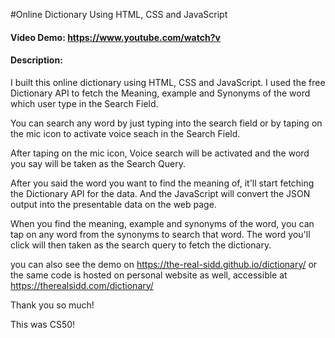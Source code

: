 #Online Dictionary Using HTML, CSS and JavaScript
#### Video Demo:  <https://www.youtube.com/watch?v>
#### Description:
I built this online dictionary using HTML, CSS and JavaScript. I used the free Dictionary API to fetch the Meaning, example and Synonyms of the word which user type in the Search Field.

You can search any word by just typing into the search field or by taping on the mic icon to activate voice seach in the Search Field.

After taping on the mic icon, Voice search will be activated and the word you say will be taken as the Search Query.

After you said the word you want to find the meaning of, it'll start fetching the Dictionary API for the data. And the JavaScript will convert the JSON output into the presentable data on the web page.

When you find the meaning, example and synonyms of the word, you can tap on any word from the synonyms to search that word. The word you'll click will then taken as the search query to fetch the dictionary.

you can also see the demo on <https://the-real-sidd.github.io/dictionary/> or the same code is hosted on personal website as well, accessible at <https://therealsidd.com/dictionary/>

Thank you so much!

This was CS50!
